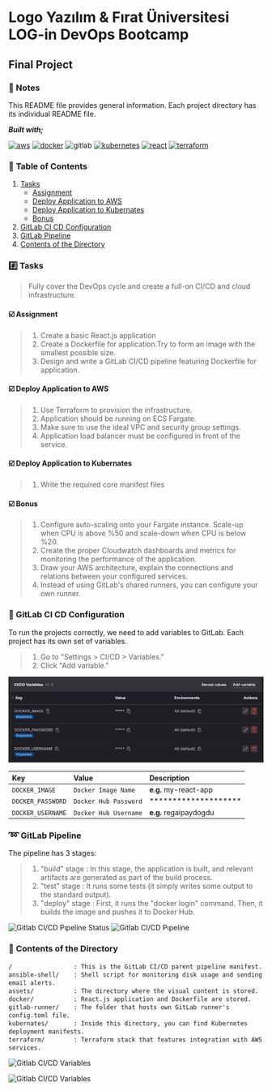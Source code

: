 # Logo Yazılım & Fırat Üniversitesi LOG-in DevOps Bootcamp

## Final Project

### :notebook: Notes

This README file provides general information. Each project directory has its individual README file.

**_Built with;_**

[![aws][#aws]][@aws] [![docker][#docker]][@docker] ![gitlab][#gitlab] [![kubernetes][#kubernetes]][@kubernetes] [![react][#react]][@react]  [![terraform][#terraform]][@terraform] 

### :open_book: **Table of Contents**

1. [Tasks](#hash-tasks)
   - [Assignment](#ballot_box_with_check-assignment)
   - [Deploy Application to AWS](#ballot_box_with_check-deploy-application-to-aws)
   - [Deploy Application to Kubernates](#ballot_box_with_check-deploy-application-to-kubernates)
   - [Bonus](#ballot_box_with_check-bonus)
2. [GitLab CI CD Configuration](#wrench-gitlab-ci-cd-configuration)
3. [GitLab Pipeline](#loop-gitlab-pipeline)
4. [Contents of the Directory](#open_file_folder-contents-of-the-directory)

### :hash: **Tasks**

> Fully cover the DevOps cycle and create a full-on CI/CD and cloud infrastructure.

#### :ballot_box_with_check: **Assignment**

> 1. Create a basic React.js application
> 2. Create a Dockerfile for application.Try to form an image with the smallest possible size.
> 3. Design and write a GitLab CI/CD pipeline featuring Dockerfile for application.

#### :ballot_box_with_check: **Deploy Application to AWS**

> 1. Use Terraform to provision the infrastructure.
> 2. Application should be running on ECS Fargate.
> 3. Make sure to use the ideal VPC and security group settings.
> 4. Application load balancer must be configured in front of the service.

#### :ballot_box_with_check: **Deploy Application to Kubernates**

> 1. Write the required core manifest files

#### :ballot_box_with_check: **Bonus**

> 1. Configure auto-scaling onto your Fargate instance. Scale-up when CPU is above %50 and scale-down when CPU is below %20.
> 2. Create the proper Cloudwatch dashboards and metrics for monitoring the performance of the application.
> 3. Draw your AWS architecture, explain the connections and relations between your configured services.
> 4. Instead of using GitLab's shared runners, you can configure your own runner.


### :wrench: GitLab CI CD Configuration

To run the projects correctly, we need to add variables to GitLab. Each project has its own set of variables.

> 1. Go to "Settings > CI/CD > Variables."
> 2. Click "Add variable."


![Gitlab CI/CD Variables][#gitlabci-variables]

| Key | Value     | Description                |
| :-------- | :------- | :------------------------- |
| `DOCKER_IMAGE` | `Docker Image Name` | **e.g.** my-react-app |
| `DOCKER_PASSWORD` | `Docker Hub Password` | ******************** |
| `DOCKER_USERNAME` | `Docker Hub Username` | **e.g.** regaipaydogdu |


### :loop: GitLab Pipeline

The pipeline has 3 stages:

> 1. "build" stage  : In this stage, the application is built, and relevant artifacts are generated as part of the build process.
> 2. "test" stage   : It runs some tests (it simply writes some output to the standard output).
> 3. "deploy" stage : First, it runs the "docker login" command. Then, it builds the image and pushes it to Docker Hub.

![Gitlab CI/CD Pıpeline Status][#gitlabci-pipeline-status]
![Gitlab CI/CD Pıpeline][#gitlabci-pipeline]




### :open_file_folder: **Contents of the Directory**

```
/                 : This is the GitLab CI/CD parent pipeline manifest.
ansible-shell/    : Shell script for monitoring disk usage and sending email alerts.
assets/           : The directory where the visual content is stored.
docker/           : React.js application and Dockerfile are stored.
gitlab-runner/    : The folder that hosts own GitLab runner's config.toml file.
kubernates/       : Inside this directory, you can find Kubernetes deployment manifests.
terraform/        : Terraform stack that features integration with AWS services.
```








![Gitlab CI/CD Variables][#aws-diagram]


![Gitlab CI/CD Variables][#aws-diagram1]











[#gitlabci-pipeline]: ./assets/gitlabci-pipeline.PNG
[#gitlabci-pipeline-status]: ./assets/gitlabci-pipeline-status.PNG
[#gitlabci-variables]: ./assets/images/gitlabci-variables.png

[#aws-diagram]: ./assets/images/aws_architecture_diagram_light
[#aws-diagram1]: ./assets/images/aws_architecture_diagram_dark

[#gitlab]: https://img.shields.io/badge/GitLab%20CI/CD-330F63?style=flat&logo=gitlab&logoColor=white
[#react]: https://img.shields.io/badge/React-20232A?style=flat&logo=react&logoColor=61DAFB
[#docker]: https://img.shields.io/badge/Docker-2CA5E0?style=flat&logo=docker&logoColor=white
[#terraform]: https://img.shields.io/badge/Terraform-7B42BC?style=flat&logo=terraform&logoColor=white
[#aws]: https://img.shields.io/badge/AWS-FF9900?style=flat&logo=amazonaws&logoColor=white
[#kubernetes]: https://img.shields.io/badge/Kubernetes-326ce5.svg?&style=flat&logo=kubernetes&logoColor=white


[@react]: https://reactjs.org/
[@docker]: https://www.docker.com/
[@terraform]: https://www.terraform.io/
[@aws]: https://aws.amazon.com/
[@kubernetes]: https://kubernetes.io/

